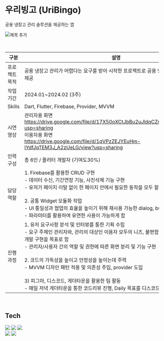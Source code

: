 # 우리빙고 (UriBingo)

공용 냉장고 관리 솔루션을 제공하는 앱

![제목 추가](https://github.com/sanghyun3377/project_super.team/assets/89803783/120e6f74-eb01-4b54-b00d-f9a7f2a2f060)

<br>

|구분|설명|
|----|---|
|프로젝트 목적|공용 냉장고 관리가 어렵다는 요구를 받아 시작한 프로젝트로 공용 냉장고 음식 관리 솔루션 제공
|작업 기간|2024.01~2024.02 (3주)
|Skills|Dart, Flutter, Firebase, Provider, MVVM
|시연영상|관리자용 화면<br>https://drive.google.com/file/d/17X50oXCtJbBu2uJldqCZn20O9_hK7jJB/view?usp=sharing<br>이용자용 화면<br>https://drive.google.com/file/d/1qVPzZEJYEuHm-IYdfJqTEM3J_A2zUeLG/view?usp=sharing
|인력구성|총 6인 / 플러터 개발자 (기여도30%)
|담당역할|1. Firebase를 활용한 CRUD 구현<br>- 데이터 수신, 기간연장 기능, 사진삭제 기능 구현<br>- 유저가 페이지 이탈 없이 한 페이지 안에서 필요한 동작을 모두 할 수 있도록 로직 구현<br><br>2. 공통 Widget 모듈화 작업<br>- UI 통일성과 협업의 효율을 높이기 위해 재사용 가능한 dialog, button 위젯 제작<br>- 파라미터를 활용하여 유연한 사용이 가능하게 함
|진행과정|1. 유저 요구사항 분석 및 인터뷰를 통한 기획 수립<br>- 요구 주체인 관리자와, 관리의 대상인 이용자 모두의 니즈, 불편함을 충족할 수 있는 기획/개발 구현을 목표로 함<br>- 관리자/사용자 간의 역할 및 권한에 따른 화면 분리 및 기능 구현<br><br>2. 코드의 가독성을 높이고 안정성을 높이는데 주력<br>- MVVM 디자인 패턴 적용 및 의존성 주입, provider 도입<br><br>3) 피그마, 디스코드, 게더타운을 활용한 팀 활동<br>- 매일 저녁 게더타운을 통한 코드리뷰 진행, Daily 목표를 디스코드로 공유



<br>

## Tech

<a href="" target="_blank"><img src="https://img.shields.io/badge/Flutter-02569B?style=flat&logo=Flutter&logoColor=white"/></a> 
<a href="" target="_blank"><img src="https://img.shields.io/badge/Dart-0175C2?style=flat&logo=Dart&logoColor=white"/></a>
<a href="" target="_blank"><img src="https://img.shields.io/badge/Firebase-FFCA28?style=flat&logo=Firebase&logoColor=white"/></a>
<br>
<a href="" target="_blank"><img src="https://img.shields.io/badge/Figma-F24E1E?style=flat&logo=Figma&logoColor=white"/></a>
<a href="" target="_blank"><img src="https://img.shields.io/badge/Canva-00C4CC?style=flat&logo=Canva&logoColor=white"/></a>
